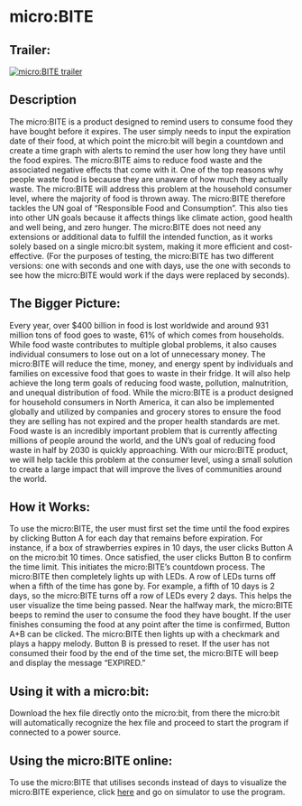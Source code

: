 # micro:BITE

## Trailer:
[![micro:BITE trailer](https://img.youtube.com/vi/fVtHqE2VgTM/0.jpg)](https://youtu.be/fVtHqE2VgTM)
## Description 
The micro:BITE is a product designed to remind users to consume food they have bought before it expires. The user simply needs to input the expiration date of their food, at which point the micro:bit will begin a countdown and create a time graph with alerts to remind the user how long they have until the food expires. The micro:BITE aims to reduce food waste and the associated negative effects that come with it. One of the top reasons why people waste food is because they are unaware of how much they actually waste. The micro:BITE will address this problem at the household consumer level, where the majority of food is thrown away. The micro:BITE therefore tackles the UN goal of “Responsible Food and Consumption”. This also ties into other UN goals because it affects things like climate action, good health and well being, and zero hunger. The micro:BITE does not need any extensions or additional data to fulfill the intended function, as it works solely based on a single micro:bit system, making it more efficient and cost-effective. (For the purposes of testing, the micro:BITE has two different versions: one with seconds and one with days, use the one with seconds to see how the micro:BITE would work if the days were replaced by seconds).

## The Bigger Picture:
Every year, over $400 billion in food is lost worldwide and around 931 million tons of food goes to waste, 61% of which comes from households. While food waste contributes to multiple global problems, it also causes individual consumers to lose out on a lot of unnecessary money. The micro:BITE will reduce the time, money, and energy spent by individuals and families on excessive food that goes to waste in their fridge. It will also help achieve the long term goals of reducing food waste, pollution, malnutrition, and unequal distribution of food. While the micro:BITE is a product designed for household consumers in North America, it can also be implemented globally and utilized by companies and grocery stores to ensure the food they are selling has not expired and the proper health standards are met. Food waste is an incredibly important problem that is currently affecting millions of people around the world, and the UN’s goal of reducing food waste in half by 2030 is quickly approaching. With our micro:BITE product, we will help tackle this problem at the consumer level, using a small solution to create a large impact that will improve the lives of communities around the world.

## How it Works:
To use the micro:BITE, the user must first set the time until the food expires by clicking Button A for each day that remains before expiration. For instance, if a box of strawberries expires in 10 days, the user clicks Button A on the micro:bit 10 times. Once satisfied, the user clicks Button B to confirm the time limit. This initiates the micro:BITE’s countdown process. The micro:BITE then completely lights up with LEDs. A row of LEDs turns off when a fifth of the time has gone by. For example, a fifth of 10 days is 2 days, so the micro:BITE turns off a row of LEDs every 2 days. This helps the user visualize the time being passed. Near the halfway mark, the micro:BITE beeps to remind the user to consume the food they have bought. If the user finishes consuming the food at any point after the time is confirmed, Button A+B can be clicked. The micro:BITE then lights up with a checkmark and plays a happy melody. Button B is pressed to reset. If the user has not consumed their food by the end of the time set, the micro:BITE will beep and display the message “EXPIRED.”

## Using it with a micro:bit:
Download the hex file directly onto the micro:bit, from there the micro:bit will automatically recognize the hex file and proceed to start the program if connected to a power source.

## Using the micro:BITE online:
To use the micro:BITE that utilises seconds instead of days to visualize the micro:BITE experience, click [here](https://makecode.microbit.org/08370-47657-85155-18962) and go on simulator to use the program.
